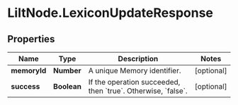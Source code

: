# LiltNode.LexiconUpdateResponse

## Properties

Name | Type | Description | Notes
------------ | ------------- | ------------- | -------------
**memoryId** | **Number** | A unique Memory identifier. | [optional] 
**success** | **Boolean** | If the operation succeeded, then &#x60;true&#x60;. Otherwise, &#x60;false&#x60;. | [optional] 


